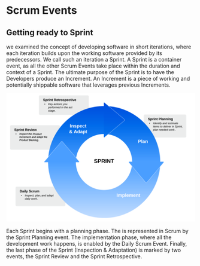 # Scrum Events


## Getting ready to Sprint

we examined the concept of developing software in short iterations,
where each iteration builds upon the working software provided by its predecessors. We
call such an iteration a Sprint. A Sprint is a container event, as all the other Scrum Events
take place within the duration and context of a Sprint. The ultimate purpose of the Sprint
is to have the Developers produce an Increment. An Increment is a piece of working and
potentially shippable software that leverages previous Increments.


![scrum events](./docs/scrum_events.png)

Each Sprint begins with a planning phase. The is represented in Scrum by the Sprint
Planning event. The implementation phase, where all the development work happens,
is enabled by the Daily Scrum Event. Finally, the last phase of the Sprint (Inspection &
Adaptation) is marked by two events, the Sprint Review and the Sprint Retrospective.
